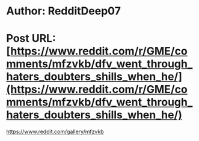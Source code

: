 # Author: RedditDeep07
# Post URL: [https://www.reddit.com/r/GME/comments/mfzvkb/dfv_went_through_haters_doubters_shills_when_he/](https://www.reddit.com/r/GME/comments/mfzvkb/dfv_went_through_haters_doubters_shills_when_he/)


https://www.reddit.com/gallery/mfzvkb